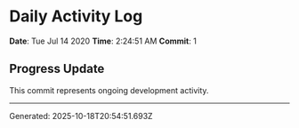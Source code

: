 # Daily Activity Log

**Date**: Tue Jul 14 2020
**Time**: 2:24:51 AM
**Commit**: 1

## Progress Update

This commit represents ongoing development activity.

---
Generated: 2025-10-18T20:54:51.693Z
